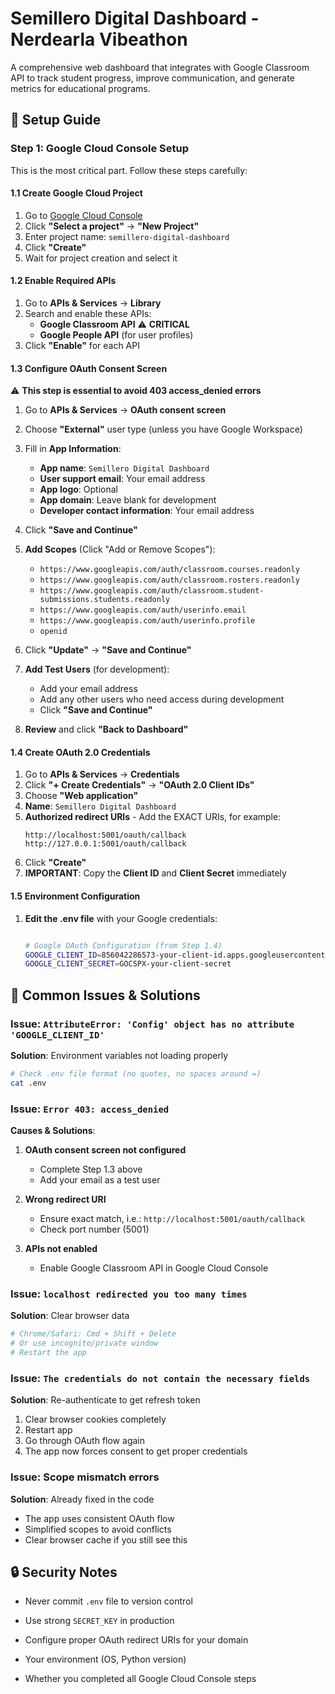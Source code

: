 # Semillero Digital Dashboard - Nerdearla Vibeathon

A comprehensive web dashboard that integrates with Google Classroom API to track student progress, improve communication, and generate metrics for educational programs.

## 🚀 Setup Guide

### Step 1: Google Cloud Console Setup

This is the most critical part. Follow these steps carefully:

#### 1.1 Create Google Cloud Project

1. Go to [Google Cloud Console](https://console.cloud.google.com/)
2. Click **"Select a project"** → **"New Project"**
3. Enter project name: `semillero-digital-dashboard`
4. Click **"Create"**
5. Wait for project creation and select it

#### 1.2 Enable Required APIs

1. Go to **APIs & Services** → **Library**
2. Search and enable these APIs:
   - **Google Classroom API** ⚠️ **CRITICAL**
   - **Google People API** (for user profiles)
3. Click **"Enable"** for each API

#### 1.3 Configure OAuth Consent Screen

⚠️ **This step is essential to avoid 403 access_denied errors**

1. Go to **APIs & Services** → **OAuth consent screen**
2. Choose **"External"** user type (unless you have Google Workspace)
3. Fill in **App Information**:
   - **App name**: `Semillero Digital Dashboard`
   - **User support email**: Your email address
   - **App logo**: Optional
   - **App domain**: Leave blank for development
   - **Developer contact information**: Your email address
4. Click **"Save and Continue"**

5. **Add Scopes** (Click "Add or Remove Scopes"):
   - `https://www.googleapis.com/auth/classroom.courses.readonly`
   - `https://www.googleapis.com/auth/classroom.rosters.readonly`
   - `https://www.googleapis.com/auth/classroom.student-submissions.students.readonly`
   - `https://www.googleapis.com/auth/userinfo.email`
   - `https://www.googleapis.com/auth/userinfo.profile`
   - `openid`
6. Click **"Update"** → **"Save and Continue"**

7. **Add Test Users** (for development):
   - Add your email address
   - Add any other users who need access during development
   - Click **"Save and Continue"**

8. **Review** and click **"Back to Dashboard"**

#### 1.4 Create OAuth 2.0 Credentials

1. Go to **APIs & Services** → **Credentials**
2. Click **"+ Create Credentials"** → **"OAuth 2.0 Client IDs"**
3. Choose **"Web application"**
4. **Name**: `Semillero Digital Dashboard`
5. **Authorized redirect URIs** - Add the EXACT URIs, for example:
   ```
   http://localhost:5001/oauth/callback
   http://127.0.0.1:5001/oauth/callback
   ```
6. Click **"Create"**
7. **IMPORTANT**: Copy the **Client ID** and **Client Secret** immediately


#### 1.5 Environment Configuration

1. **Edit the .env file** with your Google credentials:
   ```bash
   
   # Google OAuth Configuration (from Step 1.4)
   GOOGLE_CLIENT_ID=856042286573-your-client-id.apps.googleusercontent.com
   GOOGLE_CLIENT_SECRET=GOCSPX-your-client-secret
   ```

## 🚨 Common Issues & Solutions

### Issue: `AttributeError: 'Config' object has no attribute 'GOOGLE_CLIENT_ID'`

**Solution**: Environment variables not loading properly
```bash
# Check .env file format (no quotes, no spaces around =)
cat .env
```

### Issue: `Error 403: access_denied`

**Causes & Solutions**:
1. **OAuth consent screen not configured**
   - Complete Step 1.3 above
   - Add your email as a test user

2. **Wrong redirect URI**
   - Ensure exact match, i.e.: `http://localhost:5001/oauth/callback`
   - Check port number (5001)

3. **APIs not enabled**
   - Enable Google Classroom API in Google Cloud Console

### Issue: `localhost redirected you too many times`

**Solution**: Clear browser data
```bash
# Chrome/Safari: Cmd + Shift + Delete
# Or use incognito/private window
# Restart the app
```

### Issue: `The credentials do not contain the necessary fields`

**Solution**: Re-authenticate to get refresh token
1. Clear browser cookies completely
2. Restart app
3. Go through OAuth flow again
4. The app now forces consent to get proper credentials

### Issue: Scope mismatch errors

**Solution**: Already fixed in the code
- The app uses consistent OAuth flow
- Simplified scopes to avoid conflicts
- Clear browser cache if you still see this

## 🔒 Security Notes

- Never commit `.env` file to version control
- Use strong `SECRET_KEY` in production
- Configure proper OAuth redirect URIs for your domain

- Your environment (OS, Python version)
- Whether you completed all Google Cloud Console steps
